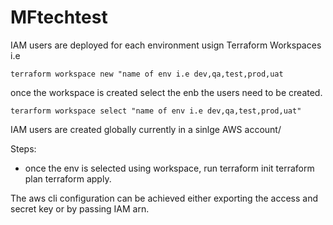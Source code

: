 # MFtechtest

IAM users are deployed for each environment usign Terraform Workspaces i.e 

`terraform workspace new "name of env i.e dev,qa,test,prod,uat`

once the workspace is created select the enb the users need to be created.

`terarform workspace select "name of env i.e dev,qa,test,prod,uat"`

IAM users are created globally currently in a sinlge AWS account/

Steps:
- once the env is selected using workspace, run 
terraform init
terraform plan
terraform apply.

The aws cli configuration can be achieved either exporting the access and secret key or by passing IAM arn.

